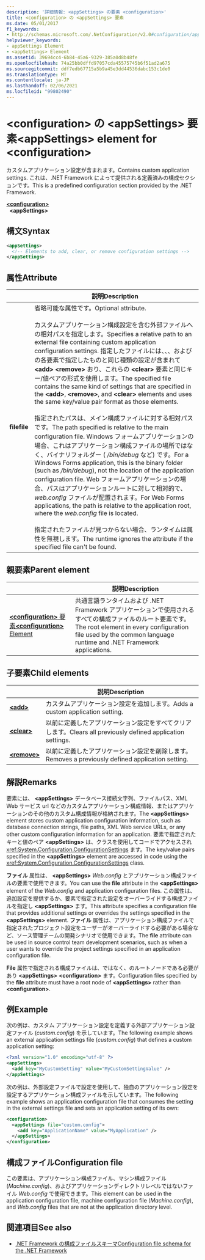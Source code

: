 ```yaml
---
description: '詳細情報: <appSettings> の要素 <configuration>'
title: <configuration> の <appSettings> 要素
ms.date: 05/01/2017
f1_keywords:
- http://schemas.microsoft.com/.NetConfiguration/v2.0#configuration/appSettings
helpviewer_keywords:
- appSettings Element
- <appSettings> Element
ms.assetid: 39694cc4-6b84-45a6-9329-385a0d8b48fe
ms.openlocfilehash: 74a25bb0dffd97057cda45575745b6f51ad2a675
ms.sourcegitcommit: ddf7edb67715a5b9a45e3dd44536dabc153c1de0
ms.translationtype: MT
ms.contentlocale: ja-JP
ms.lasthandoff: 02/06/2021
ms.locfileid: "99802490"
---
```

# <a name="appsettings-element-for-configuration"></a><span data-ttu-id="c3129-103">\<configuration> の \<appSettings> 要素</span><span class="sxs-lookup"><span data-stu-id="c3129-103">\<appSettings> element for \<configuration></span></span>

<span data-ttu-id="c3129-104">カスタムアプリケーション設定が含まれます。</span><span class="sxs-lookup"><span data-stu-id="c3129-104">Contains custom application settings.</span></span> <span data-ttu-id="c3129-105">これは、.NET Framework によって提供される定義済みの構成セクションです。</span><span class="sxs-lookup"><span data-stu-id="c3129-105">This is a predefined configuration section provided by the .NET Framework.</span></span>

[**\<configuration>**](../configuration-element.md)\
&nbsp;&nbsp;**\<appSettings>**

## <a name="syntax"></a><span data-ttu-id="c3129-106">構文</span><span class="sxs-lookup"><span data-stu-id="c3129-106">Syntax</span></span>

```xml
<appSettings>
  <!-- Elements to add, clear, or remove configuration settings -->
</appSettings>
```

## <a name="attribute"></a><span data-ttu-id="c3129-107">属性</span><span class="sxs-lookup"><span data-stu-id="c3129-107">Attribute</span></span>

|           | <span data-ttu-id="c3129-108">説明</span><span class="sxs-lookup"><span data-stu-id="c3129-108">Description</span></span> |
| --------- | ----------- |
| <span data-ttu-id="c3129-109">**file**</span><span class="sxs-lookup"><span data-stu-id="c3129-109">**file**</span></span>  | <span data-ttu-id="c3129-110">省略可能な属性です。</span><span class="sxs-lookup"><span data-stu-id="c3129-110">Optional attribute.</span></span><br><br><span data-ttu-id="c3129-111">カスタムアプリケーション構成設定を含む外部ファイルへの相対パスを指定します。</span><span class="sxs-lookup"><span data-stu-id="c3129-111">Specifies a relative path to an external file containing custom application configuration settings.</span></span> <span data-ttu-id="c3129-112">指定したファイルには、、、およびの各要素で指定したものと同じ種類の設定が含まれて **\<add>** **\<remove>** おり、これらの **\<clear>** 要素と同じキー/値ペアの形式を使用します。</span><span class="sxs-lookup"><span data-stu-id="c3129-112">The specified file contains the same kind of settings that are specified in the **\<add>**, **\<remove>**, and **\<clear>** elements and uses the same key/value pair format as those elements.</span></span><br><br><span data-ttu-id="c3129-113">指定されたパスは、メイン構成ファイルに対する相対パスです。</span><span class="sxs-lookup"><span data-stu-id="c3129-113">The path specified is relative to the main configuration file.</span></span> <span data-ttu-id="c3129-114">Windows フォームアプリケーションの場合、これはアプリケーション構成ファイルの場所ではなく、バイナリフォルダー ( */bin/debug* など) です。</span><span class="sxs-lookup"><span data-stu-id="c3129-114">For a Windows Forms application, this is the binary folder (such as */bin/debug*), not the location of the application configuration file.</span></span> <span data-ttu-id="c3129-115">Web フォームアプリケーションの場合、パスはアプリケーションルートに対して相対的で、 *web.config* ファイルが配置されます。</span><span class="sxs-lookup"><span data-stu-id="c3129-115">For Web Forms applications, the path is relative to the application root, where the *web.config* file is located.</span></span><br><br><span data-ttu-id="c3129-116">指定されたファイルが見つからない場合、ランタイムは属性を無視します。</span><span class="sxs-lookup"><span data-stu-id="c3129-116">The runtime ignores the attribute if the specified file can't be found.</span></span> |

## <a name="parent-element"></a><span data-ttu-id="c3129-117">親要素</span><span class="sxs-lookup"><span data-stu-id="c3129-117">Parent element</span></span>

|     | <span data-ttu-id="c3129-118">説明</span><span class="sxs-lookup"><span data-stu-id="c3129-118">Description</span></span> |
| --- | ----------- |
| [<span data-ttu-id="c3129-119">**\<configuration>** 要素</span><span class="sxs-lookup"><span data-stu-id="c3129-119">**\<configuration>** Element</span></span>](../configuration-element.md) | <span data-ttu-id="c3129-120">共通言語ランタイムおよび .NET Framework アプリケーションで使用されるすべての構成ファイルのルート要素です。</span><span class="sxs-lookup"><span data-stu-id="c3129-120">The root element in every configuration file used by the common language runtime and .NET Framework applications.</span></span> |

## <a name="child-elements"></a><span data-ttu-id="c3129-121">子要素</span><span class="sxs-lookup"><span data-stu-id="c3129-121">Child elements</span></span>

|     | <span data-ttu-id="c3129-122">説明</span><span class="sxs-lookup"><span data-stu-id="c3129-122">Description</span></span> |
| --- | ----------- |
| [**\<add>**](add-element-for-appsettings.md) | <span data-ttu-id="c3129-123">カスタムアプリケーション設定を追加します。</span><span class="sxs-lookup"><span data-stu-id="c3129-123">Adds a custom application setting.</span></span> |
| [**\<clear>**](clear-element-for-appsettings.md) | <span data-ttu-id="c3129-124">以前に定義したアプリケーション設定をすべてクリアします。</span><span class="sxs-lookup"><span data-stu-id="c3129-124">Clears all previously defined application settings.</span></span> |
| [**\<remove>**](remove-element-for-appsettings.md) | <span data-ttu-id="c3129-125">以前に定義したアプリケーション設定を削除します。</span><span class="sxs-lookup"><span data-stu-id="c3129-125">Removes a previously defined application setting.</span></span> |

## <a name="remarks"></a><span data-ttu-id="c3129-126">解説</span><span class="sxs-lookup"><span data-stu-id="c3129-126">Remarks</span></span>

<span data-ttu-id="c3129-127">要素には、 **\<appSettings>** データベース接続文字列、ファイルパス、XML Web サービス url などのカスタムアプリケーション構成情報、またはアプリケーションのその他のカスタム構成情報が格納されます。</span><span class="sxs-lookup"><span data-stu-id="c3129-127">The **\<appSettings>** element stores custom application configuration information, such as database connection strings, file paths, XML Web service URLs, or any other custom configuration information for an application.</span></span> <span data-ttu-id="c3129-128">要素で指定されたキーと値のペア **\<appSettings>** は、クラスを使用してコードでアクセスされ <xref:System.Configuration.ConfigurationSettings> ます。</span><span class="sxs-lookup"><span data-stu-id="c3129-128">The key/value pairs specified in the **\<appSettings>** element are accessed in code using the <xref:System.Configuration.ConfigurationSettings> class.</span></span>

<span data-ttu-id="c3129-129">**ファイル** 属性は、 **\<appSettings>** *Web.config* とアプリケーション構成ファイルの要素で使用できます。</span><span class="sxs-lookup"><span data-stu-id="c3129-129">You can use the **file** attribute in the **\<appSettings>** element of the *Web.config* and application configuration files.</span></span> <span data-ttu-id="c3129-130">この属性は、追加設定を提供するか、要素で指定された設定をオーバーライドする構成ファイルを指定し **\<appSettings>** ます。</span><span class="sxs-lookup"><span data-stu-id="c3129-130">This attribute specifies a configuration file that provides additional settings or overrides the settings specified in the **\<appSettings>** element.</span></span> <span data-ttu-id="c3129-131">**ファイル** 属性は、アプリケーション構成ファイルで指定されたプロジェクト設定をユーザーがオーバーライドする必要がある場合など、ソース管理チームの開発シナリオで使用できます。</span><span class="sxs-lookup"><span data-stu-id="c3129-131">The **file** attribute can be used in source control team development scenarios, such as when a user wants to override the project settings specified in an application configuration file.</span></span>

<span data-ttu-id="c3129-132">**File** 属性で指定される構成ファイルは、ではなく、のルートノードである必要があり **\<appSettings>** **\<configuration>** ます。</span><span class="sxs-lookup"><span data-stu-id="c3129-132">Configuration files specified by the **file** attribute must have a root node of **\<appSettings>** rather than **\<configuration>**.</span></span>

## <a name="example"></a><span data-ttu-id="c3129-133">例</span><span class="sxs-lookup"><span data-stu-id="c3129-133">Example</span></span>

<span data-ttu-id="c3129-134">次の例は、カスタム アプリケーション設定を定義する外部アプリケーション設定ファイル (*custom.config*) を示しています。</span><span class="sxs-lookup"><span data-stu-id="c3129-134">The following example shows an external application settings file (*custom.config*) that defines a custom application setting:</span></span>

```xml
<?xml version="1.0" encoding="utf-8" ?>
<appSettings>
  <add key="MyCustomSetting" value="MyCustomSettingValue" />
</appSettings>
```

<span data-ttu-id="c3129-135">次の例は、外部設定ファイルで設定を使用して、独自のアプリケーション設定を設定するアプリケーション構成ファイルを示しています。</span><span class="sxs-lookup"><span data-stu-id="c3129-135">The following example shows an application configuration file that consumes the setting in the external settings file and sets an application setting of its own:</span></span>

```xml
<configuration>
  <appSettings file="custom.config">
    <add key="ApplicationName" value="MyApplication" />
  </appSettings>
</configuration>
```

## <a name="configuration-file"></a><span data-ttu-id="c3129-136">構成ファイル</span><span class="sxs-lookup"><span data-stu-id="c3129-136">Configuration file</span></span>

<span data-ttu-id="c3129-137">この要素は、アプリケーション構成ファイル、マシン構成ファイル (*Machine.config*)、およびアプリケーションディレクトリレベルではないファイル *Web.config* で使用できます。</span><span class="sxs-lookup"><span data-stu-id="c3129-137">This element can be used in the application configuration file, machine configuration file (*Machine.config*), and *Web.config* files that are not at the application directory level.</span></span>

## <a name="see-also"></a><span data-ttu-id="c3129-138">関連項目</span><span class="sxs-lookup"><span data-stu-id="c3129-138">See also</span></span>

- [<span data-ttu-id="c3129-139">.NET Framework の構成ファイルスキーマ</span><span class="sxs-lookup"><span data-stu-id="c3129-139">Configuration file schema for the .NET Framework</span></span>](../index.md)
